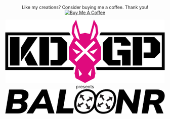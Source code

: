 <p align="center">
  Like my creations? Consider buying me a coffee. Thank you!<br>
  <a href="https://www.buymeacoffee.com/KDxGP" target="_blank">
    <img src="https://cdn.buymeacoffee.com/buttons/default-orange.png" alt="Buy Me A Coffee">
  </a>
</p>
<p align="center">
  <img src="images/KDxGP_logo.png" alt="KDxGP">
  presents
  <img src="images/BALOONR_logo.png" alt="BALOONR">
</p>
